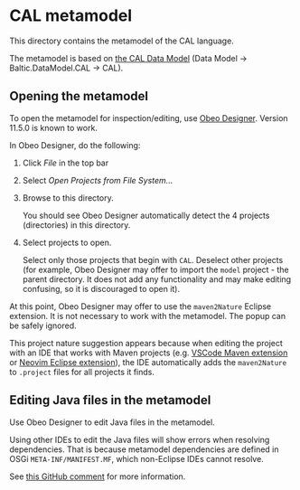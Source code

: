 # CAL metamodel

This directory contains the metamodel of the CAL language.

The metamodel is based on [the CAL Data Model](https://www.balticlsc.eu/model/)
(Data Model -> Baltic.DataModel.CAL -> CAL).

## Opening the metamodel

To open the metamodel for inspection/editing, use [Obeo
Designer](https://www.obeodesigner.com/en/). Version 11.5.0 is known to work.

In Obeo Designer, do the following:

1. Click _File_ in the top bar
2. Select _Open Projects from File System..._
3. Browse to this directory.

   You should see Obeo Designer automatically detect the 4 projects
   (directories) in this directory.

4. Select projects to open.

   Select only those projects that begin with `CAL`.
   Deselect other projects (for example, Obeo Designer may offer to import the
   `model` project - the parent directory. It does not add any functionality
   and may make editing confusing, so it is discouraged to open it).

At this point, Obeo Designer may offer to use the `maven2Nature` Eclipse
extension. It is not necessary to work with the metamodel. The popup can be
safely ignored.

This project nature suggestion appears because when editing the project with an
IDE that works with Maven projects (e.g. [VSCode Maven
extension](https://marketplace.visualstudio.com/items?itemName=vscjava.vscode-maven)
or [Neovim Eclipse extension](https://github.com/mfussenegger/nvim-jdtls)), the
IDE automatically adds the `maven2Nature` to `.project` files for all projects
it finds.

## Editing Java files in the metamodel

Use Obeo Designer to edit Java files in the metamodel.

Using other IDEs to edit the Java files will show errors when resolving
dependencies. That is because metamodel dependencies are defined in OSGi
`META-INF/MANIFEST.MF`, which non-Eclipse IDEs cannot resolve.

See [this GitHub
comment](https://github.com/eclipse-sirius/sirius-web/issues/36#issuecomment-938570106)
for more information.

<!-- vim: set tw=80: -->
